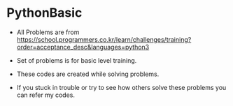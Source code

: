 # PythonBasic
- All Problems are from https://school.programmers.co.kr/learn/challenges/training?order=acceptance_desc&languages=python3

- Set of problems is for basic level training.

- These codes are created while solving problems.

- If you stuck in trouble or try to see how others solve these problems you can refer my codes.

